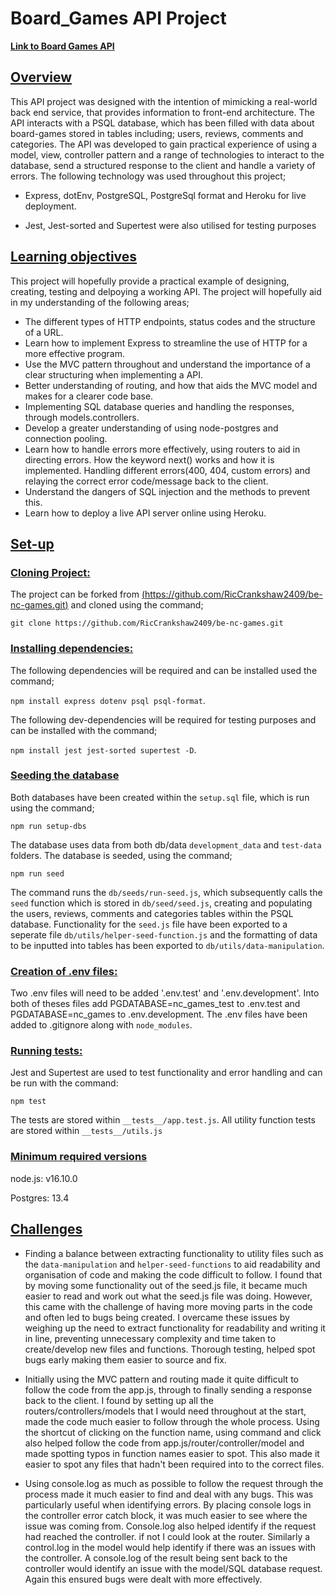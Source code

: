 # Board_Games API Project

<u><b>[Link to Board Games API ](https://nc-board-games.herokuapp.com/api/)</b></u>

## <u>Overview</u>

This API project was designed with the intention of mimicking a real-world back end service, that provides information to front-end architecture. The API interacts with a PSQL database, which has been filled with data about board-games stored in tables including; users, reviews, comments and categories. The API was developed to gain practical experience of using a model, view, controller pattern and a range of technologies to interact to the database, send a structured response to the client and handle a variety of errors. The following technology was used throughout this project;

- Express, dotEnv, PostgreSQL, PostgreSql format and Heroku for live deployment.

- Jest, Jest-sorted and Supertest were also utilised for testing purposes

## <u>Learning objectives</u>

This project will hopefully provide a practical example of designing, creating, testing and delpoying a working API. The project will hopefully aid in my understanding of the following areas;

- The different types of HTTP endpoints, status codes and the structure of a URL.
- Learn how to implement Express to streamline the use of HTTP for a more effective program.
- Use the MVC pattern throughout and understand the importance of a clear structuring when implementing a API.
- Better understanding of routing, and how that aids the MVC model and makes for a clearer code base.
- Implementing SQL database queries and handling the responses, through models.controllers.
- Develop a greater understanding of using node-postgres and connection pooling.
- Learn how to handle errors more effectively, using routers to aid in directing errors. How the keyword next() works and how it is implemented. Handling different errors(400, 404, custom errors) and relaying the correct error code/message back to the client.
- Understand the dangers of SQL injection and the methods to prevent this.
- Learn how to deploy a live API server online using Heroku.

## <u>Set-up</u>

### <u>Cloning Project:</u>

The project can be forked from <u>(https://github.com/RicCrankshaw2409/be-nc-games.git)</u> and cloned using the command;

`git clone https://github.com/RicCrankshaw2409/be-nc-games.git`

### <u>Installing dependencies:</u>

The following dependencies will be required and can be installed used the command;

`npm install express dotenv psql psql-format`.

The following dev-dependencies will be required for testing purposes and can be installed with the command;

`npm install jest jest-sorted supertest -D`.

### <u>Seeding the database</u>

Both databases have been created within the `setup.sql` file, which is run using the command;

`npm run setup-dbs`

The database uses data from both db/data `development_data` and `test-data` folders. The database is seeded, using the command;

`npm run seed`

The command runs the `db/seeds/run-seed.js`, which subsequently calls the `seed` function which is stored in `db/seed/seed.js`, creating and populating the users, reviews, comments and categories tables within the PSQL database. Functionality for the `seed.js` file have been exported to a seperate file `db/utils/helper-seed-function.js` and the formatting of data to be inputted into tables has been exported to `db/utils/data-manipulation`.

### <u>Creation of .env files:</u>

Two .env files will need to be added '.env.test' and '.env.development'. Into both of theses files add PGDATABASE=nc_games_test to .env.test and PGDATABASE=nc_games to .env.development. The .env files have been added to .gitignore along with `node_modules`.

### <u>Running tests:</u>

Jest and Supertest are used to test functionality and error handling and can be run with the command:

`npm test`

The tests are stored within `__tests__/app.test.js`. All utility function tests are stored within `__tests__/utils.js`

### <u>Minimum required versions</u>

node.js: v16.10.0

Postgres: 13.4

## <u>Challenges</u>

- Finding a balance between extracting functionality to utility files such as the `data-manipulation` and `helper-seed-functions` to aid readability and organisation of code and making the code difficult to follow. I found that by moving some functionality out of the seed.js file, it became much easier to read and work out what the seed.js file was doing. However, this came with the challenge of having more moving parts in the code and often led to bugs being created. I overcame these issues by weighing up the need to extract functionality for readability and writing it in line, preventing unnecessary complexity and time taken to create/develop new files and functions. Thorough testing, helped spot bugs early making them easier to source and fix.

- Initially using the MVC pattern and routing made it quite difficult to follow the code from the app.js, through to finally sending a response back to the client. I found by setting up all the routers/controllers/models that I would need throughout at the start, made the code much easier to follow through the whole process. Using the shortcut of clicking on the function name, using command and click also helped follow the code from app.js/router/controller/model and made spotting typos in function names easier to spot. This also made it easier to spot any files that hadn't been required into to the correct files.

- Using console.log as much as possible to follow the request through the process made it much easier to find and deal with any bugs. This was particularly useful when identifying errors. By placing console logs in the controller error catch block, it was much easier to see where the issue was coming from. Console.log also helped identify if the request had reached the controller. if not I could look at the router. Similarly a control.log in the model would help identify if there was an issues with the controller. A console.log of the result being sent back to the controller would identify an issue with the model/SQL database request. Again this ensured bugs were dealt with more effectively.
